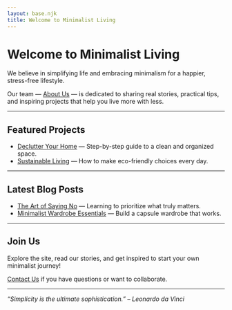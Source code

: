 ```yaml
---
layout: base.njk
title: Welcome to Minimalist Living
---
```


# Welcome to Minimalist Living

We believe in simplifying life and embracing minimalism for a happier, stress-free lifestyle.

Our team — [About Us](/about/) — is dedicated to sharing real stories, practical tips, and inspiring projects that help you live more with less.

---

## Featured Projects

- [Declutter Your Home](/projects/#declutter-your-home) — Step-by-step guide to a clean and organized space.
- [Sustainable Living](/projects/#sustainable-living) — How to make eco-friendly choices every day.

---

## Latest Blog Posts

- [The Art of Saying No](/blog/art-of-saying-no/) — Learning to prioritize what truly matters.
- [Minimalist Wardrobe Essentials](/blog/minimalist-wardrobe-essentials/) — Build a capsule wardrobe that works.

---

## Join Us

Explore the site, read our stories, and get inspired to start your own minimalist journey!

[Contact Us](/contact/) if you have questions or want to collaborate.

---

*“Simplicity is the ultimate sophistication.” – Leonardo da Vinci*
